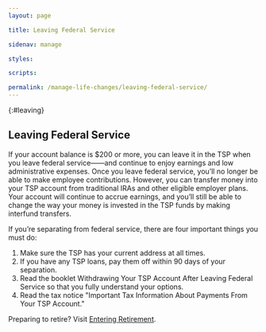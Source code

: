 ```yaml
---
layout: page

title: Leaving Federal Service

sidenav: manage

styles:

scripts:

permalink: /manage-life-changes/leaving-federal-service/
---
```


{:#leaving}
## Leaving Federal Service
If your account balance is $200 or more, you can leave it in the TSP when you leave federal service——and continue to enjoy earnings and low administrative expenses. Once you leave federal service, you’ll no longer be able to make employee contributions. However, you can transfer money into your TSP account from traditional IRAs and other eligible employer plans. Your account will continue to accrue earnings, and you’ll still be able to change the way your money is invested in the TSP funds by making interfund transfers.

If you’re separating from federal service, there are four important things you must do:

1. Make sure the TSP has your current address at all times.
2. If you have any TSP loans, pay them off within 90 days of your separation.
3. Read the booklet Withdrawing Your TSP Account After Leaving Federal Service so that you fully understand your options.
4. Read the tax notice "Important Tax Information About Payments From Your TSP Account."

Preparing to retire? Visit [Entering Retirement](javascript:void(0)).
<!-- CONTENT END -->
